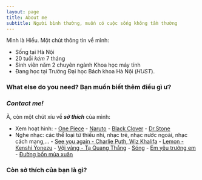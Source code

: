 ```yaml
---
layout: page
title: About me
subtitle: Người bình thường, muốn có cuộc sống không tầm thường
---
```


Mình là Hiếu. Một chút thông tin về mình:

- Sống tại Hà Nội
- 20 tuổi *kém* 7 tháng
- Sinh viên năm 2 chuyên ngành Khoa học máy tính
- Đang học tại Trường Đại học Bách khoa Hà Nội (*HUST*).

### What else do you need? Bạn muốn biết thêm điều gì ư? 
### *Contact me!*

À, còn một chút xíu về ***sở thích*** của mình:

- Xem hoạt hình: - [One Piece](https://vi.wikipedia.org/wiki/One_Piece) 
                 - [Naruto](https://vi.wikipedia.org/wiki/Naruto)
                 - [Black Clover](https://vi.wikipedia.org/wiki/Black_Clover)
                 - [Dr.Stone](https://vi.wikipedia.org/wiki/Dr._Stone)
- Nghe nhạc: các thể loại từ thiếu nhi, nhạc trẻ, nhạc nước ngoài, nhạc cách mạng,...
                 - [See you again - Charlie Puth, Wiz Khalifa](https://www.youtube.com/watch?v=zXdWWHjjx4c)
                 - [Lemon - Kenshi Yonezu](https://www.youtube.com/watch?v=r7fAJntK3ho)
                 - [Vội vàng - Tạ Quang Thắng](https://www.youtube.com/watch?v=R43xOUlRHWc&list=LLn0VKiemiA6P_pwp4w8i6yQ&index=31)
                 - [Sóng](https://www.youtube.com/watch?v=Yl9mwX2Qo24&list=LLn0VKiemiA6P_pwp4w8i6yQ&index=42)
                 - [Em yêu trường em](https://www.youtube.com/watch?v=Ln9ZRx-kgbg)
                 - [Đường bốn mùa xuân](https://www.youtube.com/watch?v=fRGav42fY2o)
### Còn sở thích của bạn là gì? 
                 

 
  
